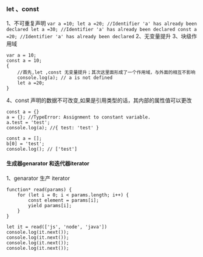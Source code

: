 ### let 、const 
1、不可重复声明 
    ```
    var a =10;
    let a =20; //Identifier 'a' has already been declared
    let a =30; //Identifier 'a' has already been declared
    const a =20; //Identifier 'a' has already been declared
    ```
2、无变量提升
3、块级作用域

```
var a = 10;
const a = 10;
{
    //首先,let ,const 无变量提升；其次这里面形成了一个作用域，与外面的相互不影响
    console.log(a); // a is not defined
    let a =20;
}
```
4、const 声明的数据不可改变,如果是引用类型的话，其内部的属性值可以更改
```
const a = {}
a = {}; //TypeError: Assignment to constant variable.
a.test = 'test'; 
console.log(a); //{ test: 'test' }

const a = [];
b[0] = 'test';
console.log(); // ['test']
```
 
#### 生成器genarator 和迭代器iterator
1、genarator 生产 iterator
```
function* read(params) {
    for (let i = 0; i < params.length; i++) {
        const element = params[i];
        yield params[i];
    }
}

let it = read(['js', 'node', 'java'])
console.log(it.next());
console.log(it.next());
console.log(it.next());
console.log(it.next());
```




